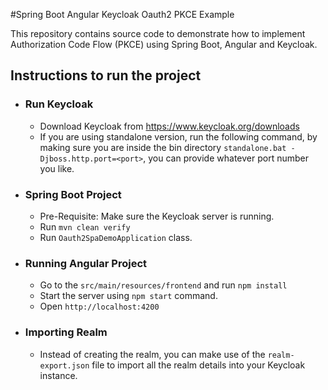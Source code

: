 #Spring Boot Angular Keycloak Oauth2 PKCE Example

This repository contains source code to demonstrate how to implement Authorization Code Flow (PKCE) using Spring Boot, Angular and Keycloak.

## Instructions to run the project

- ### Run Keycloak
  - Download Keycloak from https://www.keycloak.org/downloads
  - If you are using standalone version, run the following command, by making sure you are inside the bin directory
    `standalone.bat -Djboss.http.port=<port>`, you can provide whatever port number you like.
    
- ### Spring Boot Project
    - Pre-Requisite: Make sure the Keycloak server is running.
    - Run `mvn clean verify`
    - Run `Oauth2SpaDemoApplication` class.
    
- ### Running Angular Project
    - Go to the `src/main/resources/frontend` and run `npm install`
    - Start the server using `npm start` command.
    - Open `http://localhost:4200`
    
- ### Importing Realm
    - Instead of creating the realm, you can make use of the `realm-export.json` file to import all the realm details into your Keycloak instance.
